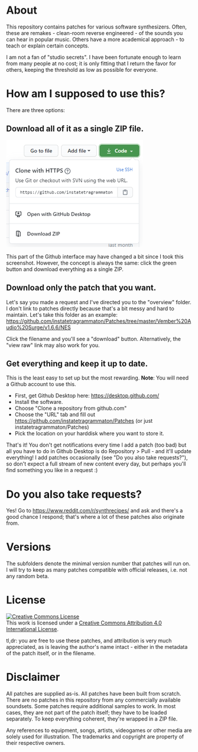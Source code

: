 # About

This repository contains patches for various software synthesizers. Often, these are remakes - clean-room reverse engineered - of the sounds you can hear in popular music. Others have a more academical approach - to teach or explain certain concepts.

I am not a fan of "studio secrets". I have been fortunate enough to learn from many people at no cost; it is only fitting that I return the favor for others, keeping the threshold as low as possible for everyone.

# How am I supposed to use this?

There are three options:

## Download all of it as a single ZIP file.

![Download all](images/download_all.png)

This part of the Github interface may have changed a bit since I took this screenshot. However, the concept is always the same: click the green button and download everything as a single ZIP.

## Download only the patch that you want.

Let's say you made a request and I've directed you to the "overview" folder. I don't link to patches directly because that's a bit messy and hard to maintain.
Let's take this folder as an example: https://github.com/instatetragrammaton/Patches/tree/master/Vember%20Audio%20Surge/v1.6.6/NES

Click the filename and you'll see a "download" button. Alternatively, the "view raw" link may also work for you.

## Get everything and keep it up to date.

This is the least easy to set up but the most rewarding. **Note**: You will need a Github account to use this.

* First, get Github Desktop here: https://desktop.github.com/
* Install the software.
* Choose "Clone a repository from github.com"
* Choose the "URL" tab and fill out https://github.com/instatetragrammaton/Patches (or just instatetragrammaton/Patches)
* Pick the location on your harddisk where you want to store it.

That's it! You don't get notifications every time I add a patch (too bad) but all you have to do in Github Desktop is do Repository > Pull - and it'll update everything! I add patches occasionally (see "Do you also take requests?"), so don't expect a full stream of new content every day, but perhaps you'll find something you like in a request :)

# Do you also take requests?

Yes! Go to https://www.reddit.com/r/synthrecipes/ and ask and there's a good chance I respond; that's where a lot of these patches also originate from.

# Versions

The subfolders denote the minimal version number that patches will run on. I will try to keep as many patches compatible with official 
releases, i.e. not any random beta.

# License

<a rel="license" href="http://creativecommons.org/licenses/by/4.0/"><img alt="Creative Commons License" style="border-width:0" src="https://i.creativecommons.org/l/by/4.0/80x15.png" /></a><br />This work is licensed under a <a rel="license" href="http://creativecommons.org/licenses/by/4.0/">Creative Commons Attribution 4.0 International License</a>.

tl,dr: you are free to use these patches, and attribution is very much appreciated, as is leaving the author's name intact - either in the metadata of the patch itself, or in the filename.

# Disclaimer

All patches are supplied as-is. All patches have been built from scratch. There are no patches in this repository from any commercially available soundsets. Some patches require additional samples to work. In most cases, they are not part of the patch itself; they have to be loaded separately. To keep everything coherent, they're wrapped in a ZIP file.

Any references to equipment, songs, artists, videogames or other media are solely used for illustration. The trademarks and copyright are property of their respective owners.
